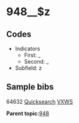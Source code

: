 # 948\_\_$z

## Codes

-   Indicators
    -   First: \_
    -   Second: \_
-   Subfield: z

## Sample bibs

64632 [Quicksearch](https://search.library.yale.edu/catalog/64632) [VXWS](http://prodorbis.library.yale.edu:7014/vxws/GetHoldingsService?bibId=64632)

**Parent topic:**[948](../../tags/948/948.md)

